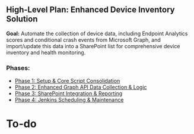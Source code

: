 ## High-Level Plan: Enhanced Device Inventory Solution

**Goal:** Automate the collection of device data, including Endpoint Analytics scores and conditional crash events from Microsoft Graph, and import/update this data into a SharePoint list for comprehensive device inventory and health monitoring.

### Phases:

*   [Phase 1: Setup & Core Script Consolidation](phase1_setup_core_script_consolidation.md)
*   [Phase 2: Enhanced Graph API Data Collection & Logic](phase2_enhanced_graph_api_data_collection.md)
*   [Phase 3: SharePoint Integration & Reporting](phase3_sharepoint_integration_reporting.md)
*   [Phase 4: Jenkins Scheduling & Maintenance](phase4_jenkins_scheduling_maintenance.md)

# To-do
